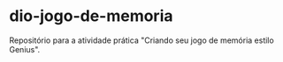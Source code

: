 # dio-jogo-de-memoria
Repositório para a atividade prática "Criando seu jogo de memória estilo Genius".
